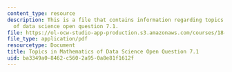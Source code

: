 ```yaml
---
content_type: resource
description: This is a file that contains information regarding topics in mathematics
  of data science open question 7.1.
file: https://ol-ocw-studio-app-production.s3.amazonaws.com/courses/18-s096-topics-in-mathematics-of-data-science-fall-2015/ba3349a08462c5602a950a8e81f1612f_MIT18_S096F15_Open7.1.pdf
file_type: application/pdf
resourcetype: Document
title: Topics in Mathematics of Data Science Open Question 7.1
uid: ba3349a0-8462-c560-2a95-0a8e81f1612f
---
```


